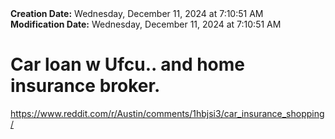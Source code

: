 <div><b>Creation Date:</b> Wednesday, December 11, 2024 at 7:10:51 AM<br></div>
<div><b>Modification Date:</b> Wednesday, December 11, 2024 at 7:10:51 AM<br></div>
<div><h1>Car loan w Ufcu.. and home insurance broker.</h1></div>
<div><a href=https://www.reddit.com/r/Austin/comments/1hbjsi3/car_insurance_shopping/>https://www.reddit.com/r/Austin/comments/1hbjsi3/car_insurance_shopping/</a><br></div>

